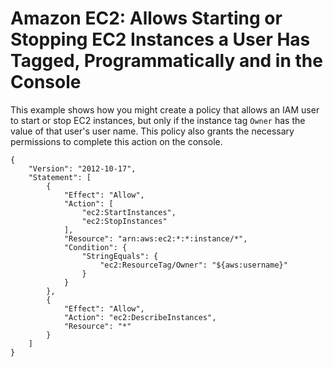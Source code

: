 # Amazon EC2: Allows Starting or Stopping EC2 Instances a User Has Tagged, Programmatically and in the Console<a name="reference_policies_examples_ec2_tag-owner"></a>

This example shows how you might create a policy that allows an IAM user to start or stop EC2 instances, but only if the instance tag `Owner` has the value of that user's user name\. This policy also grants the necessary permissions to complete this action on the console\.

```
{
    "Version": "2012-10-17",
    "Statement": [
        {
            "Effect": "Allow",
            "Action": [
                "ec2:StartInstances",
                "ec2:StopInstances"
            ],
            "Resource": "arn:aws:ec2:*:*:instance/*",
            "Condition": {
                "StringEquals": {
                    "ec2:ResourceTag/Owner": "${aws:username}"
                }
            }
        },
        {
            "Effect": "Allow",
            "Action": "ec2:DescribeInstances",
            "Resource": "*"
        }
    ]
}
```